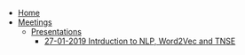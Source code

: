 <!-- docs/_sidebar.md -->

- [Home](/)
- [Meetings](/meetings)
  - [Presentations](/meetings/presentations)
    - [27-01-2019 Intrduction to NLP, Word2Vec and TNSE](meeting/presentations/introduction-to-nlp-word2vec-tsne.md)

